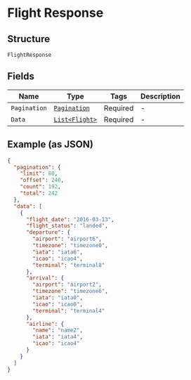 
# Flight Response

## Structure

`FlightResponse`

## Fields

| Name | Type | Tags | Description |
|  --- | --- | --- | --- |
| `Pagination` | [`Pagination`](../../doc/models/pagination.md) | Required | - |
| `Data` | [`List<Flight>`](../../doc/models/flight.md) | Required | - |

## Example (as JSON)

```json
{
  "pagination": {
    "limit": 80,
    "offset": 240,
    "count": 192,
    "total": 242
  },
  "data": [
    {
      "flight_date": "2016-03-13",
      "flight_status": "landed",
      "departure": {
        "airport": "airport6",
        "timezone": "timezone0",
        "iata": "iata6",
        "icao": "icao4",
        "terminal": "terminal8"
      },
      "arrival": {
        "airport": "airport2",
        "timezone": "timezone6",
        "iata": "iata0",
        "icao": "icao0",
        "terminal": "terminal4"
      },
      "airline": {
        "name": "name2",
        "iata": "iata4",
        "icao": "icao4"
      }
    }
  ]
}
```

